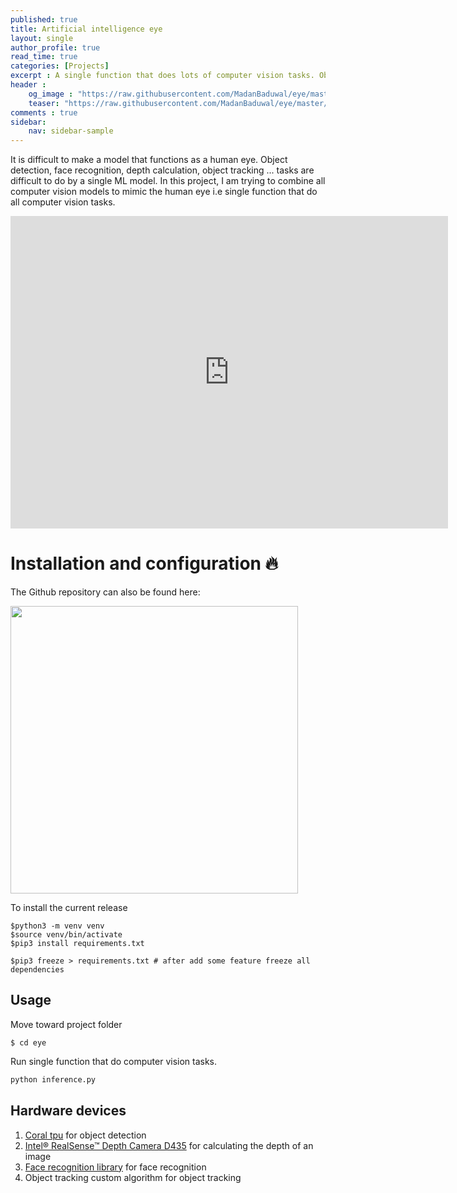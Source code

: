 ```yaml
---
published: true
title: Artificial intelligence eye
layout: single
author_profile: true
read_time: true
categories: [Projects]
excerpt : A single function that does lots of computer vision tasks. Object detection, face recognition, depth calculation, object tracking many more.
header :
    og_image : "https://raw.githubusercontent.com/MadanBaduwal/eye/master/githubimages/eye-image.png"
    teaser: "https://raw.githubusercontent.com/MadanBaduwal/eye/master/githubimages/eye-image.png"
comments : true
sidebar:
    nav: sidebar-sample
---
```


It is difficult to make a model that functions as a human eye. Object detection, face recognition, depth calculation, object tracking ... tasks are difficult to do by a single ML model.  In this project, I am trying to combine all computer vision models to mimic the human eye i.e single function that do all computer vision tasks.


<iframe width="700" height="500" src="https://www.youtube.com/embed/zY7WrGS0VTw" frameborder="0" allow="accelerometer; autoplay; encrypted-media; gyroscope; picture-in-picture" allowfullscreen></iframe>

<br>

# Installation and configuration 🔥

The Github repository can also be found here:

<a href="https://github.com/MadanBaduwal/eye"><img src="https://github-link-card.s3.ap-northeast-1.amazonaws.com/MadanBaduwal/eye.png" width="460px"></a>


To install the current release
```shell
$python3 -m venv venv
$source venv/bin/activate
$pip3 install requirements.txt

$pip3 freeze > requirements.txt # after add some feature freeze all dependencies

```

## Usage

Move toward project folder
```shell
$ cd eye
```

Run single function that do computer vision tasks.

```python
python inference.py

```

## Hardware devices

1. [Coral tpu](https://coral.ai/) for object detection
2. [Intel® RealSense™ Depth Camera D435](https://www.intelrealsense.com/depth-camera-d435/) for calculating the depth of an image
3. [Face recognition library](https://pypi.org/project/face-recognition/) for face recognition
4. Object tracking custom algorithm for object tracking
    





